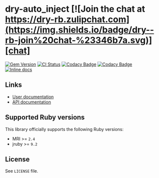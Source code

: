 [gem]: https://rubygems.org/gems/dry-auto_inject
[actions]: https://github.com/dry-rb/dry-auto_inject/actions
[codacy]: https://www.codacy.com/gh/dry-rb/dry-auto_inject
[chat]: https://dry-rb.zulipchat.com
[inchpages]: http://inch-ci.org/github/dry-rb/dry-auto_inject

# dry-auto_inject [![Join the chat at https://dry-rb.zulipchat.com](https://img.shields.io/badge/dry--rb-join%20chat-%23346b7a.svg)][chat]

[![Gem Version](https://badge.fury.io/rb/dry-auto_inject.svg)][gem]
[![CI Status](https://github.com/dry-rb/dry-auto_inject/workflows/ci/badge.svg)][actions]
[![Codacy Badge](https://api.codacy.com/project/badge/Grade/22edf59617be4aef97cfbe4e1c99f1ce)][codacy]
[![Codacy Badge](https://api.codacy.com/project/badge/Coverage/22edf59617be4aef97cfbe4e1c99f1ce)][codacy]
[![Inline docs](http://inch-ci.org/github/dry-rb/dry-auto_inject.svg?branch=master)][inchpages]

## Links

* [User documentation](http://dry-rb.org/gems/dry-auto_inject)
* [API documentation](http://rubydoc.info/gems/dry-auto_inject)

## Supported Ruby versions

This library officially supports the following Ruby versions:

* MRI >= `2.4`
* jruby >= `9.2`

## License

See `LICENSE` file.
